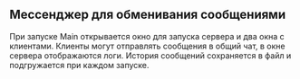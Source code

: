 ## Мессенджер для обменивания сообщениями
При запуске Main открывается окно для запуска сервера и два окна с клиентами. Клиенты могут отправлять сообщения в общий чат, в окне сервера отображаются логи. История сообщений сохраняется в файл и подгружается при каждом запуске.

